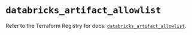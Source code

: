 # `databricks_artifact_allowlist`

Refer to the Terraform Registry for docs: [`databricks_artifact_allowlist`](https://registry.terraform.io/providers/databricks/databricks/1.61.0/docs/resources/artifact_allowlist).
